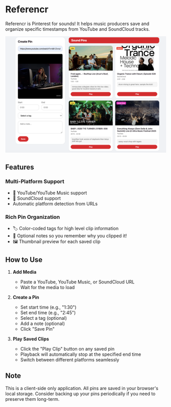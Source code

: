 # Referencr

Referencr is Pinterest for sounds! It helps music producers save and organize specific timestamps from YouTube and SoundCloud tracks.

![Referencr Screenshot](assets/readmescreenshot.png)

## Features

### Multi-Platform Support
- 🎥 YouTube/YouTube Music support
- 🎵 SoundCloud support
- Automatic platform detection from URLs

### Rich Pin Organization
- 🏷️ Color-coded tags for high level clip information
- 📝 Optional notes so you remember why you clipped it!
- 🖼️ Thumbnail preview for each saved clip

## How to Use

1. **Add Media**
   - Paste a YouTube, YouTube Music, or SoundCloud URL
   - Wait for the media to load

2. **Create a Pin**
   - Set start time (e.g., "1:30")
   - Set end time (e.g., "2:45")
   - Select a tag (optional)
   - Add a note (optional)
   - Click "Save Pin"

3. **Play Saved Clips**
   - Click the "Play Clip" button on any saved pin
   - Playback will automatically stop at the specified end time
   - Switch between different platforms seamlessly

## Note

This is a client-side only application. All pins are saved in your browser's local storage. Consider backing up your pins periodically if you need to preserve them long-term. 